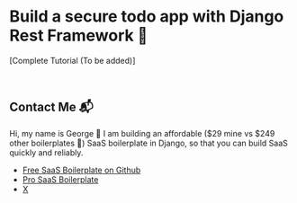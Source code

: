# Build a secure todo app with Django Rest Framework 🧰  

[Complete Tutorial (To be added)]


&nbsp;


## Contact Me 📬 
Hi, my name is George 👋 I am building an affordable ($29 mine vs $249 other boilerplates 🤯) SaaS boilerplate in Django, so that you can build SaaS quickly and reliably.  

- [Free SaaS Boilerplate on Github](https://github.com/cangeorgecode/Django_Boilerplate_Free)
- [Pro SaaS Boilerplate](https://vibecodesaas.com)
- [X](https://x.com/joji_jiji/)
  

